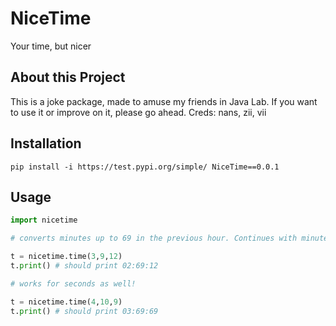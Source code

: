 # NiceTime
Your time, but nicer

## About this Project
This is a joke package, made to amuse my friends in Java Lab. If you want to use it or improve on it, please go ahead.
Creds: nans, zii, vii
## Installation
```
pip install -i https://test.pypi.org/simple/ NiceTime==0.0.1
```

## Usage
```python
import nicetime

# converts minutes up to 69 in the previous hour. Continues with minute 10 in current hour. 

t = nicetime.time(3,9,12)
t.print() # should print 02:69:12

# works for seconds as well!

t = nicetime.time(4,10,9)
t.print() # should print 03:69:69

```

